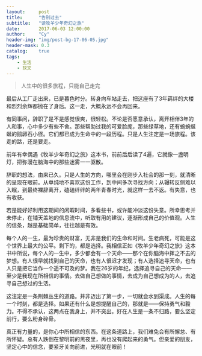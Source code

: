 ```yaml
---
layout:     post
title:      "告别过去"
subtitle:   "读牧羊少年奇幻之旅"
date:       2017-06-03 12:00:00
author:     "Cy"
header-img: "img/post-bg-17-06-05.jpg"
header-mask: 0.3
catalog:    true
tags:
    - 生活
    - 软文
---
```




> 人生中的很多旅程，只能自己走完


最后从工厂走出来，已是暮色时分。转身向车站走去，把这座有了3年羁绊的大楼和烈烈余辉都抛在了身后。这一走，大概永远不会再回来。

有同事问，辞职了是不是感觉很爽，很轻松。不论是否愿意承认，离开相伴3年的人和事，心中多少有些不舍。那些帮助过我的可爱脸庞，那些绿草地，还有蜿蜿蜒蜒的鹅卵石小径。它们都已成为生命中的一段历程。只是人生注定是一场旅程。该走的路，还是要走。

前年有幸偶遇《牧羊少年奇幻之旅》这本书，前前后后读了4遍，它就像一盏明灯，把弥漫在脑海中的那些迷雾一一驱散。

辞职的想法，由来已久。只是人生的方向，哪里会在刚步入社会的那一刻，就清晰的呈现在眼前。从单纯地不喜欢这份工作，到中间多次寻找方向；从辗转反侧难以入眠，到最终裸辞离开，磕磕绊绊的两年青春时光，就这样一去不返。有失意，也有收获。

若是能好好利用这期间的闲暇时间，多看些书，或许能冲淡这份失意。所幸思考并未停止，在铺天盖地的信息流中，听取有用的建议，逐渐形成自己的价值观。人生的信条，越是基础简单，往往越是有效。

每个人的一生，最为珍贵的财富，无非是我们的生命和时间。生老病死，可能是这个世界上最大的公平。剩下的，都是选择。我相信正如《牧羊少年奇幻之旅》这本书中所说，每个人的一生中，多少都会有一个天命——那个在你脑海中挥之不去的梦想。有人很早就找到自己的天命，也有人很迟才发现；有人选择追寻天命，也有人只是把它当作一个遥不可及的梦。我在26岁的年纪，选择追寻自己的天命——至少是我现在所相信的事情。去做自己想做的事情，去成为自己想成为的人，去追寻自己想过的生活。

这注定是一条荆棘丛生的道路。并非迈出了第一步，一切就会水到渠成。人生的每一个时刻，都是选择。如果还有什么是想提醒自己的，那就是——保持勇气和毅力。不得不承认，这两点在我身上，并不突出。好在人生是一条不归路，要么坚定前行，要么粉身碎骨。

真正有力量的，是你心中所相信的东西。在这条道路上，我们难免会有所懈怠、有所怀疑。总有人跌倒在黎明前的黑夜里，再也没有爬起来的勇气。但亲爱的朋友，坚定心中的信念，要紧牙关向前进，光明就在眼前！



